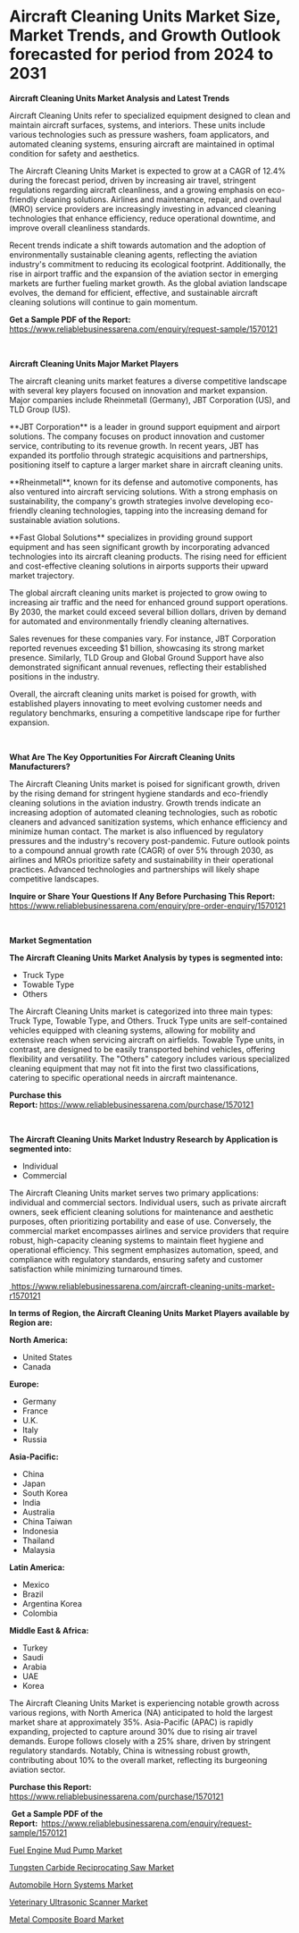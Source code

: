 <p><h1>Aircraft Cleaning Units Market Size, Market Trends, and Growth Outlook forecasted for period from 2024 to 2031</h1></p><p><strong>Aircraft Cleaning Units Market Analysis and Latest Trends</strong></p>
<p><p>Aircraft Cleaning Units refer to specialized equipment designed to clean and maintain aircraft surfaces, systems, and interiors. These units include various technologies such as pressure washers, foam applicators, and automated cleaning systems, ensuring aircraft are maintained in optimal condition for safety and aesthetics.</p><p>The Aircraft Cleaning Units Market is expected to grow at a CAGR of 12.4% during the forecast period, driven by increasing air travel, stringent regulations regarding aircraft cleanliness, and a growing emphasis on eco-friendly cleaning solutions. Airlines and maintenance, repair, and overhaul (MRO) service providers are increasingly investing in advanced cleaning technologies that enhance efficiency, reduce operational downtime, and improve overall cleanliness standards.</p><p>Recent trends indicate a shift towards automation and the adoption of environmentally sustainable cleaning agents, reflecting the aviation industry's commitment to reducing its ecological footprint. Additionally, the rise in airport traffic and the expansion of the aviation sector in emerging markets are further fueling market growth. As the global aviation landscape evolves, the demand for efficient, effective, and sustainable aircraft cleaning solutions will continue to gain momentum.</p></p>
<p><strong>Get a Sample PDF of the Report:&nbsp;</strong> <a href="https://www.reliablebusinessarena.com/enquiry/request-sample/1570121?utm_campaign=1285&utm_medium=2&utm_source=Github&utm_content=ia&utm_term=14102024&utm_id=aircraft-cleaning-units">https://www.reliablebusinessarena.com/enquiry/request-sample/1570121</a></p>
<p>&nbsp;</p>
<p><strong>Aircraft Cleaning Units Major Market Players</strong></p>
<p><p>The aircraft cleaning units market features a diverse competitive landscape with several key players focused on innovation and market expansion. Major companies include Rheinmetall (Germany), JBT Corporation (US), and TLD Group (US).</p><p>**JBT Corporation** is a leader in ground support equipment and airport solutions. The company focuses on product innovation and customer service, contributing to its revenue growth. In recent years, JBT has expanded its portfolio through strategic acquisitions and partnerships, positioning itself to capture a larger market share in aircraft cleaning units.</p><p>**Rheinmetall**, known for its defense and automotive components, has also ventured into aircraft servicing solutions. With a strong emphasis on sustainability, the company's growth strategies involve developing eco-friendly cleaning technologies, tapping into the increasing demand for sustainable aviation solutions.</p><p>**Fast Global Solutions** specializes in providing ground support equipment and has seen significant growth by incorporating advanced technologies into its aircraft cleaning products. The rising need for efficient and cost-effective cleaning solutions in airports supports their upward market trajectory.</p><p>The global aircraft cleaning units market is projected to grow owing to increasing air traffic and the need for enhanced ground support operations. By 2030, the market could exceed several billion dollars, driven by demand for automated and environmentally friendly cleaning alternatives.</p><p>Sales revenues for these companies vary. For instance, JBT Corporation reported revenues exceeding $1 billion, showcasing its strong market presence. Similarly, TLD Group and Global Ground Support have also demonstrated significant annual revenues, reflecting their established positions in the industry.</p><p>Overall, the aircraft cleaning units market is poised for growth, with established players innovating to meet evolving customer needs and regulatory benchmarks, ensuring a competitive landscape ripe for further expansion.</p></p>
<p>&nbsp;</p>
<p><strong>What Are The Key Opportunities For Aircraft Cleaning Units Manufacturers?</strong></p>
<p><p>The Aircraft Cleaning Units market is poised for significant growth, driven by the rising demand for stringent hygiene standards and eco-friendly cleaning solutions in the aviation industry. Growth trends indicate an increasing adoption of automated cleaning technologies, such as robotic cleaners and advanced sanitization systems, which enhance efficiency and minimize human contact. The market is also influenced by regulatory pressures and the industry's recovery post-pandemic. Future outlook points to a compound annual growth rate (CAGR) of over 5% through 2030, as airlines and MROs prioritize safety and sustainability in their operational practices. Advanced technologies and partnerships will likely shape competitive landscapes.</p></p>
<p><strong>Inquire or Share Your Questions If Any Before Purchasing This Report:</strong> <a href="https://www.reliablebusinessarena.com/enquiry/pre-order-enquiry/1570121?utm_campaign=1285&utm_medium=2&utm_source=Github&utm_content=ia&utm_term=14102024&utm_id=aircraft-cleaning-units">https://www.reliablebusinessarena.com/enquiry/pre-order-enquiry/1570121</a></p>
<p>&nbsp;</p>
<p><strong>Market Segmentation</strong></p>
<p><strong>The Aircraft Cleaning Units Market Analysis by types is segmented into:</strong></p>
<p><ul><li>Truck Type</li><li>Towable Type</li><li>Others</li></ul></p>
<p><p>The Aircraft Cleaning Units market is categorized into three main types: Truck Type, Towable Type, and Others. Truck Type units are self-contained vehicles equipped with cleaning systems, allowing for mobility and extensive reach when servicing aircraft on airfields. Towable Type units, in contrast, are designed to be easily transported behind vehicles, offering flexibility and versatility. The "Others" category includes various specialized cleaning equipment that may not fit into the first two classifications, catering to specific operational needs in aircraft maintenance.</p></p>
<p><strong>Purchase this Report:&nbsp;</strong><a href="https://www.reliablebusinessarena.com/purchase/1570121?utm_campaign=1285&utm_medium=2&utm_source=Github&utm_content=ia&utm_term=14102024&utm_id=aircraft-cleaning-units">https://www.reliablebusinessarena.com/purchase/1570121</a></p>
<p>&nbsp;</p>
<p><strong>The Aircraft Cleaning Units Market Industry Research by Application is segmented into:</strong></p>
<p><ul><li>Individual</li><li>Commercial</li></ul></p>
<p><p>The Aircraft Cleaning Units market serves two primary applications: individual and commercial sectors. Individual users, such as private aircraft owners, seek efficient cleaning solutions for maintenance and aesthetic purposes, often prioritizing portability and ease of use. Conversely, the commercial market encompasses airlines and service providers that require robust, high-capacity cleaning systems to maintain fleet hygiene and operational efficiency. This segment emphasizes automation, speed, and compliance with regulatory standards, ensuring safety and customer satisfaction while minimizing turnaround times.</p></p>
<p><a href="https://www.reliablebusinessarena.com/aircraft-cleaning-units-market-r1570121?utm_campaign=1285&utm_medium=2&utm_source=Github&utm_content=ia&utm_term=14102024&utm_id=aircraft-cleaning-units">&nbsp;https://www.reliablebusinessarena.com/aircraft-cleaning-units-market-r1570121</a></p>
<p><strong>In terms of Region, the Aircraft Cleaning Units Market Players available by Region are:</strong></p>
<p>
    <p> <strong> North America: </strong>
        <ul>
            <li>United States</li>
            <li>Canada</li>
        </ul>
        </p> 
    <p> <strong> Europe: </strong>
        <ul>
            <li>Germany</li>
            <li>France</li>
            <li>U.K.</li>
            <li>Italy</li>
            <li>Russia</li>
        </ul>
        </p> 
    <p> <strong> Asia-Pacific: </strong>
        <ul>
            <li>China</li>
            <li>Japan</li>
            <li>South Korea</li>
            <li>India</li>
            <li>Australia</li>
            <li>China Taiwan</li>
            <li>Indonesia</li>
            <li>Thailand</li>
            <li>Malaysia</li>
        </ul>
        </p> 
    <p> <strong> Latin America: </strong>
        <ul>
            <li>Mexico</li>
            <li>Brazil</li>
            <li>Argentina Korea</li>
            <li>Colombia</li>
        </ul>
        </p> 
    <p> <strong> Middle East & Africa: </strong>
        <ul>
            <li>Turkey</li>
            <li>Saudi</li>
            <li>Arabia</li>
            <li>UAE</li>
            <li>Korea</li>
        </ul>
    </p>
    </p>
<p><p>The Aircraft Cleaning Units Market is experiencing notable growth across various regions, with North America (NA) anticipated to hold the largest market share at approximately 35%. Asia-Pacific (APAC) is rapidly expanding, projected to capture around 30% due to rising air travel demands. Europe follows closely with a 25% share, driven by stringent regulatory standards. Notably, China is witnessing robust growth, contributing about 10% to the overall market, reflecting its burgeoning aviation sector.</p></p>
<p><strong>Purchase this Report: </strong><a href="https://www.reliablebusinessarena.com/purchase/1570121?utm_campaign=1285&utm_medium=2&utm_source=Github&utm_content=ia&utm_term=14102024&utm_id=aircraft-cleaning-units">https://www.reliablebusinessarena.com/purchase/1570121</a></p>
<p>&nbsp;<strong>Get a Sample PDF of the Report:&nbsp;&nbsp;</strong><a href="https://www.reliablebusinessarena.com/enquiry/request-sample/1570121?utm_campaign=1285&utm_medium=2&utm_source=Github&utm_content=ia&utm_term=14102024&utm_id=aircraft-cleaning-units">https://www.reliablebusinessarena.com/enquiry/request-sample/1570121</a></p>
<p><strong></strong></p>
<p><p><a href="https://www.linkedin.com/pulse/fuel-engine-mud-pump-market-navigating-challenges-unlocking-w5rwe?utm_campaign=1285&utm_medium=2&utm_source=Github&utm_content=ia&utm_term=14102024&utm_id=aircraft-cleaning-units">Fuel Engine Mud Pump Market</a></p><p><a href="https://www.linkedin.com/pulse/global-tungsten-carbide-reciprocating-saw-market-focus-product-zm2de?utm_campaign=1285&utm_medium=2&utm_source=Github&utm_content=ia&utm_term=14102024&utm_id=aircraft-cleaning-units">Tungsten Carbide Reciprocating Saw Market</a></p><p><a href="https://www.linkedin.com/pulse/automobile-horn-systems-industry-sector-market-dynamics-jamce?utm_campaign=1285&utm_medium=2&utm_source=Github&utm_content=ia&utm_term=14102024&utm_id=aircraft-cleaning-units">Automobile Horn Systems Market</a></p><p><a href="https://www.linkedin.com/pulse/emerging-veterinary-ultrasonic-scanner-market-opportunities-2l7se?utm_campaign=1285&utm_medium=2&utm_source=Github&utm_content=ia&utm_term=14102024&utm_id=aircraft-cleaning-units">Veterinary Ultrasonic Scanner Market</a></p><p><a href="https://www.linkedin.com/pulse/031-adaptive-researcher-w8dqe?utm_campaign=1285&utm_medium=2&utm_source=Github&utm_content=ia&utm_term=14102024&utm_id=aircraft-cleaning-units">Metal Composite Board Market</a></p></p>